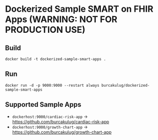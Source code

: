 # Dockerized Sample SMART on FHIR Apps (WARNING: NOT FOR PRODUCTION USE)

## Build

`docker build -t dockerized-sample-smart-apps .`

## Run

`docker run -d -p 9000:9000 --restart always burcakulug/dockerized-sample-smart-apps`

## Supported Sample Apps

+ `dockerhost:9000/cardiac-risk-app` &rarr; https://github.com/burcakulug/cardiac-risk-app
+ `dockerhost:9000/growth-chart-app` &rarr; https://github.com/burcakulug/growth-chart-app

